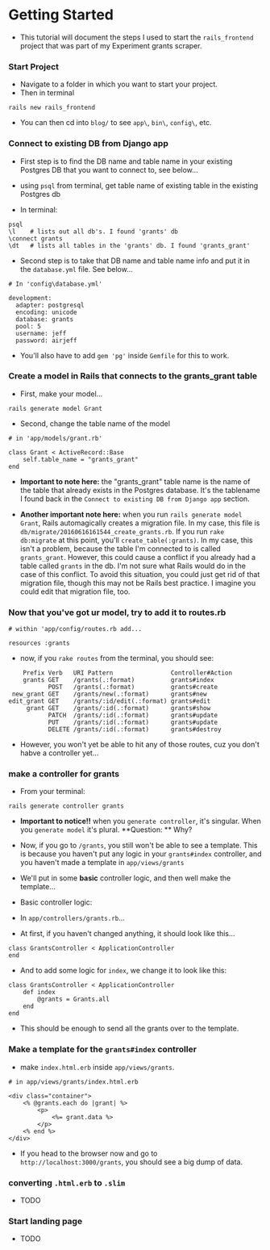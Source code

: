 # Getting Started

- This tutorial will document the steps I used to start the `rails_frontend` project that was part of my Experiment grants scraper.

### Start Project

- Navigate to a folder in which you want to start your project.
- Then in terminal
```
rails new rails_frontend
```

- You can then cd into `blog/` to see `app\`, `bin\`, `config\`, etc.


### Connect to existing DB from Django app

- First step is to find the DB name and table name in your existing Postgres DB that you want to connect to, see below...

- using `psql` from terminal, get table name of existing table in the existing Postgres db

- In terminal:
```
psql
\l    # lists out all db's. I found 'grants' db
\connect grants
\dt   # lists all tables in the 'grants' db. I found 'grants_grant'
```

- Second step is to take that DB name and table name info and put it in the `database.yml` file. See below...
```
# In 'config\database.yml'

development:
  adapter: postgresql
  encoding: unicode
  database: grants
  pool: 5
  username: jeff
  password: airjeff
```

- You'll also have to add `gem 'pg'` inside `Gemfile` for this to work.

### Create a model in Rails that connects to the grants_grant table

- First, make your model...
```
rails generate model Grant
```
- Second, change the table name of the model
```
# in 'app/models/grant.rb'

class Grant < ActiveRecord::Base
    self.table_name = "grants_grant"
end
```

- **Important to note here:** the "grants_grant" table name is the name of the table that already exists in the Postgres database. It's the tablename I found back in the `Connect to existing DB from Django app` section.

- **Another important note here:** when you run `rails generate model Grant`, Rails automagically creates a migration file. In my case, this file is `db/migrate/20160616161544_create_grants.rb`. If you run `rake db:migrate` at this point, you'll `create_table(:grants)`. In my case, this isn't a problem, because the table I'm connected to is called `grants_grant`. However, this could cause a conflict if you already had a table called `grants` in the db. I'm not sure what Rails would do in the case of this conflict. To avoid this situation, you could just get rid of that migration file, though this may not be Rails best practice. I imagine you could edit that migration file, too.

### Now that you've got ur model, try to add it to routes.rb

```
# within 'app/config/routes.rb add...

resources :grants
``` 

- now, if you `rake routes` from the terminal, you should see:
```
    Prefix Verb   URI Pattern                Controller#Action
    grants GET    /grants(.:format)          grants#index
           POST   /grants(.:format)          grants#create
 new_grant GET    /grants/new(.:format)      grants#new
edit_grant GET    /grants/:id/edit(.:format) grants#edit
     grant GET    /grants/:id(.:format)      grants#show
           PATCH  /grants/:id(.:format)      grants#update
           PUT    /grants/:id(.:format)      grants#update
           DELETE /grants/:id(.:format)      grants#destroy
```
- However, you won't yet be able to hit any of those routes, cuz you don't habve a controller yet...

### make a controller for grants

- From your terminal:
```
rails generate controller grants
```
- **Important to notice!!** when you `generate controller`, it's singular. When you `generate model` it's plural. **Question: ** Why?

- Now, if you go to `/grants`, you still won't be able to see a template. This is because you haven't put any logic in your `grants#index` controller, and you haven't made a template in `app/views/grants`

- We'll put in some **basic** controller logic, and then well make the template...

- Basic controller logic:
- In `app/controllers/grants.rb`...
- At first, if you haven't changed anything, it should look like this...
```
class GrantsController < ApplicationController
end
```

- And to add some logic for `index`, we change it to look like this:
```
class GrantsController < ApplicationController
    def index
        @grants = Grants.all
    end
end
```

- This should be enough to send all the grants over to the template.

### Make a template for the `grants#index` controller

- make `index.html.erb` inside `app/views/grants`.

```
# in app/views/grants/index.html.erb

<div class="container">
    <% @grants.each do |grant| %>
        <p>
            <%= grant.data %>
        </p>
    <% end %>    
</div>
```

- If you head to the browser now and go to `http://localhost:3000/grants`, you should see a big dump of data.

### converting `.html.erb` to `.slim`
- TODO
### Start landing page

- TODO